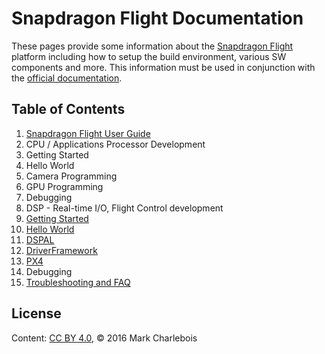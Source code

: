 # Snapdragon Flight Documentation

These pages provide some information about the [Snapdragon Flight](https://developer.qualcomm.com/hardware/snapdragon-flight) platform including how to setup the build environment, various SW components and more. This information must be used in conjunction with the [official documentation](https://developer.qualcomm.com/hardware/snapdragon-flight).

## Table of Contents

1. [Snapdragon Flight User Guide](UserGuide.md)
1. CPU / Applications Processor Development
  1.	Getting Started
  2.	Hello World
  3.	Camera Programming
  4.	GPU Programming
  5.	Debugging
1. DSP - Real-time I/O, Flight Control development
  1. [Getting Started](GettingStarted.md)
  1. [Hello World](HelloWorld.md)
  1. [DSPAL](DSPAL.md) 
  1. [DriverFramework](DriverFramework.md)
  1. [PX4](PX4.md)
  1. Debugging
1. [Troubleshooting and FAQ](TroubleshootFAQ.md)

## License
Content: [CC BY 4.0](https://creativecommons.org/licenses/by/4.0/), &copy; 2016 Mark Charlebois
